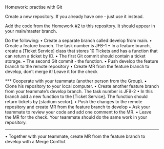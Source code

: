 Homework: practise with Git

Create a new repository. If you already have one - just use it instead.

Add the code from the Homework #2 to this repository. It should appear in your main/master branch.

Do the following:
• Create a separate branch called develop from main.
• Create a feature branch. The task number is JFB-1
• In a feature branch, create a [Ticket Service] class that stores 10 Tickets and has a function that can return a ticket by ID.
• The first Git commit should contain a ticket storage.
• The second Git commit - the function.
• Push develop the feature branch to the remote repository
• Create MR from the feature branch to develop, don’t merge it! Leave it for the check

*** Cooperate with your teammate (another person from the Group).
• Clone his repository to your local computer.
• Create another feature branch from your teammate’s develop branch. The task number is JFB-2
• In this branch add a new function to the [Ticket Service]. The function should return tickets by [stadium sector].
• Push the changes to the remote repository and create MR from the feature branch to develop
• Ask your teammate to review your code and add one comment to the MR.
• Leave the MR for the check. Your teammate should do the same work in your repository.
****
• Together with your teammate, create MR from the feature branch to develop with a Merge Conflict